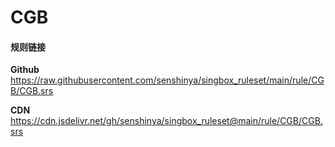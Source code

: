 # CGB

#### 规则链接

**Github**
https://raw.githubusercontent.com/senshinya/singbox_ruleset/main/rule/CGB/CGB.srs

**CDN**
https://cdn.jsdelivr.net/gh/senshinya/singbox_ruleset@main/rule/CGB/CGB.srs